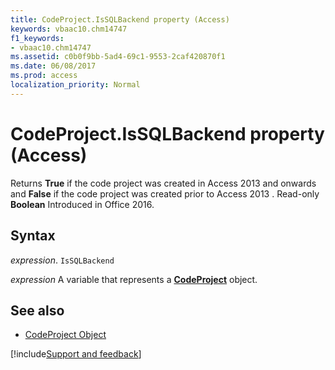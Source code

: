 ```yaml
---
title: CodeProject.IsSQLBackend property (Access)
keywords: vbaac10.chm14747
f1_keywords:
- vbaac10.chm14747
ms.assetid: c0b0f9bb-5ad4-69c1-9553-2caf420870f1
ms.date: 06/08/2017
ms.prod: access
localization_priority: Normal
---
```



# CodeProject.IsSQLBackend property (Access)

Returns  **True** if the code project was created in Access 2013 and onwards and **False** if the code project was created prior to Access 2013 . Read-only **Boolean** Introduced in Office 2016.


## Syntax

_expression_. `IsSQLBackend`

_expression_ A variable that represents a **[CodeProject](Access.CodeProject.md)** object.


## See also

- [CodeProject Object](Access.CodeProject.md)

[!include[Support and feedback](~/includes/feedback-boilerplate.md)]